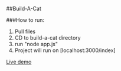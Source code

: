 ##Build-A-Cat

###How to run:
1) Pull files
2) CD to build-a-cat directory
3) run "node app.js" 
4) Project will run on [localhost:3000/index]

[Live demo](https://build-a-cat.herokuapp.com/)
